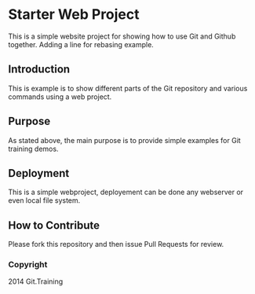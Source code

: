 # Starter Web Project
This is a simple website project for showing how to use Git and Github together. Adding a line for rebasing example.
## Introduction
This is example is to show different parts of the Git repository and various commands using a web project.  
## Purpose
As stated above, the main purpose is to provide simple examples for Git training demos.
## Deployment
This is a simple webproject, deployement can be done any webserver or even local file system.
## How to Contribute
Please fork this repository and then issue Pull Requests for review.
### Copyright
2014 Git.Training
